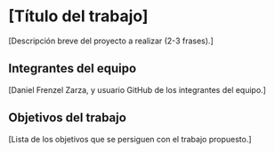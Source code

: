 # [Título del trabajo]

[Descripción breve del proyecto a realizar (2-3 frases).]

## Integrantes del equipo

[Daniel Frenzel Zarza, y usuario GitHub de los integrantes del equipo.]

## Objetivos del trabajo

[Lista de los objetivos que se persiguen con el trabajo propuesto.]
